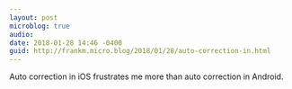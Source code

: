 ```yaml
---
layout: post
microblog: true
audio: 
date: 2018-01-28 14:46 -0400
guid: http://frankm.micro.blog/2018/01/28/auto-correction-in.html
---
```

Auto correction in iOS frustrates me more than auto correction in Android. 
